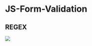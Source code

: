 # JS-Form-Validation

## REGEX

<img src="https://res.cloudinary.com/dbu3ntrbw/image/upload/v1656516314/Capture_d_e%CC%81cran_2022-06-29_a%CC%80_17.24.58_kfry5h.png">
